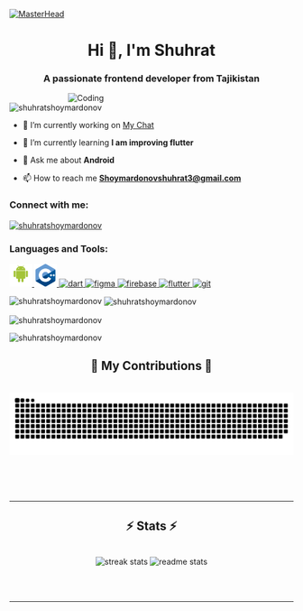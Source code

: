 [![MasterHead](https://media.tenor.com/cKgOapMuyWcAAAAM/coding-developer-code.gif)](https://shuhratshoymardonov.io)
<h1 align="center">Hi 👋, I'm Shuhrat</h1>
<h3 align="center">A passionate frontend developer from Tajikistan</h3>
<img align="right" alt="Coding" width="400" src="https://encrypted-tbn0.gstatic.com/images?q=tbn:ANd9GcTNUvPwcjrYNWQG10Chtdy23kd9_dJTmL_M9w&s.gif">

<p align="left"> <img src="https://komarev.com/ghpvc/?username=shuhratshoymardonov&label=Profile%20views&color=0e75b6&style=flat" alt="shuhratshoymardonov" /> </p>

- 🔭 I’m currently working on [My Chat](https://github.com/ShuhratShoymardonov/My_Chat.git)

- 🌱 I’m currently learning **I am improving flutter**

- 💬 Ask me about **Android**

- 📫 How to reach me **Shoymardonovshuhrat3@gmail.com**

<h3 align="left">Connect with me:</h3>
<p align="left">
<a href="https://linkedin.com/in/shuhratshoymardonov" target="blank"><img align="center" src="https://raw.githubusercontent.com/rahuldkjain/github-profile-readme-generator/master/src/images/icons/Social/linked-in-alt.svg" alt="shuhratshoymardonov" height="30" width="40" /></a>
</p>

<h3 align="left">Languages and Tools:</h3>
<p align="left"> <a href="https://developer.android.com" target="_blank" rel="noreferrer"> <img src="https://raw.githubusercontent.com/devicons/devicon/master/icons/android/android-original-wordmark.svg" alt="android" width="40" height="40"/> </a> <a href="https://www.w3schools.com/cpp/" target="_blank" rel="noreferrer"> <img src="https://raw.githubusercontent.com/devicons/devicon/master/icons/cplusplus/cplusplus-original.svg" alt="cplusplus" width="40" height="40"/> </a> <a href="https://dart.dev" target="_blank" rel="noreferrer"> <img src="https://www.vectorlogo.zone/logos/dartlang/dartlang-icon.svg" alt="dart" width="40" height="40"/> </a> <a href="https://www.figma.com/" target="_blank" rel="noreferrer"> <img src="https://www.vectorlogo.zone/logos/figma/figma-icon.svg" alt="figma" width="40" height="40"/> </a> <a href="https://firebase.google.com/" target="_blank" rel="noreferrer"> <img src="https://www.vectorlogo.zone/logos/firebase/firebase-icon.svg" alt="firebase" width="40" height="40"/> </a> <a href="https://flutter.dev" target="_blank" rel="noreferrer"> <img src="https://www.vectorlogo.zone/logos/flutterio/flutterio-icon.svg" alt="flutter" width="40" height="40"/> </a> <a href="https://git-scm.com/" target="_blank" rel="noreferrer"> <img src="https://www.vectorlogo.zone/logos/git-scm/git-scm-icon.svg" alt="git" width="40" height="40"/> </a> </p>

<p><img align="left" src="https://github-readme-stats.vercel.app/api/top-langs?username=shuhratshoymardonov&show_icons=true&locale=en&layout=compact" alt="shuhratshoymardonov" /></p>

<p>&nbsp;<img align="center" src="https://github-readme-stats.vercel.app/api?username=shuhratshoymardonov&show_icons=true&locale=en" alt="shuhratshoymardonov" /></p>

<p><img align="center" src="https://github-readme-streak-stats.herokuapp.com/?user=shuhratshoymardonov&" alt="shuhratshoymardonov" /></p>


<p align="left"> <img src="https://komarev.com/ghpvc/?username=shuhratshoymardonov&label=Profile%20views&color=0e75b6&style=flat" alt="shuhratshoymardonov" /> </p>

<div align="center">
  <h2>🐍 My Contributions 🐍</h2>
  <br>
  <img alt="snake eating my contributions" src="https://raw.githubusercontent.com/salesp07/salesp07/output/github-contribution-grid-snake.svg" />
  
  <br/><br/><br/>
</div>

<hr/>

<h2 align="center">⚡ Stats ⚡</h2>
<br>
<div align=center>
  <img width=390 src="https://github-readme-streak-stats-salesp07.vercel.app/?user=salesp07&count_private=true&theme=react&border_radius=10" alt="streak stats"/>
  <img width=390 src="https://github-readme-stats-salesp07.vercel.app/api?username=salesp07&count_private=true&show_icons=true&theme=react&rank_icon=github&border_radius=10" alt="readme stats" />
  <br/>
<!-- <img width=325 align="center" src="https://github-readme-stats-salesp07.vercel.app/api/top-langs/?username=salesp07&hide=HTML&langs_count=8&layout=compact&theme=react&border_radius=10&size_weight=0.5&count_weight=0.5&exclude_repo=github-readme-stats" alt="top langs" />-->
</div>

<br/><br/>

<hr/>

<br/>

<br/>
